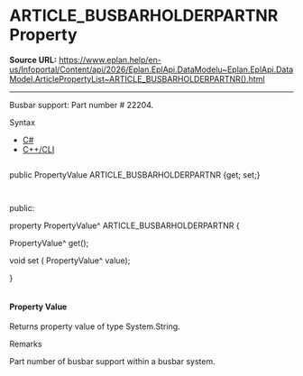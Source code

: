 # ARTICLE_BUSBARHOLDERPARTNR Property

**Source URL:** https://www.eplan.help/en-us/Infoportal/Content/api/2026/Eplan.EplApi.DataModelu~Eplan.EplApi.DataModel.ArticlePropertyList~ARTICLE_BUSBARHOLDERPARTNR().html

---

Busbar support: Part number # 22204.

Syntax

- [C#](#i-syntax-CS)
- [C++/CLI](#i-syntax-CPP2005)

```
```
public PropertyValue ARTICLE_BUSBARHOLDERPARTNR {get; set;}
```
```

```
```
public:

property PropertyValue^ ARTICLE_BUSBARHOLDERPARTNR {

   PropertyValue^ get();

   void set (    PropertyValue^ value);

}
```
```

#### Property Value

Returns property value of type System.String.

Remarks

Part number of busbar support within a busbar system.
